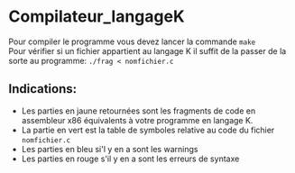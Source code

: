 # Compilateur_langageK
Pour compiler le programme vous devez lancer la commande 
```make```<br>
Pour vérifier si un fichier  appartient au langage K il suffit de la passer de la sorte au programme: 
```./frag < nomfichier.c```<br>
## Indications:
- Les parties en jaune retournées sont les fragments de code en assembleur x86 équivalents à votre programme en langage K. <br>
- La partie en vert est la table de symboles relative au code du fichier ```nomfichier.c```<br>
- Les parties en bleu si'l y en a sont les warnings<br>
- Les parties en rouge s'il y en a sont les erreurs de syntaxe<br>



